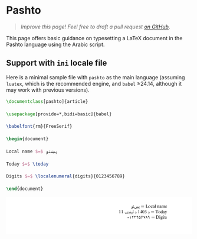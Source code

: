 # Pashto

<blockquote>
  <p><em>Improve this page! Feel free to draft a pull request <a href="https://github.com/latex3/babel/tree/docs/docs">on GitHub</a></em>.</p>
</blockquote>

This page offers basic guidance on typesetting a LaTeX document in the
Pashto language using the Arabic script.

## Support with `ini` locale file

Here is a minimal sample file with `pashto` as the main language
(assuming `luatex`, which is the recommended engine, and `babel` ≥24.14,
although it may work with previous versions).

```tex
\documentclass[pashto]{article}

\usepackage[provide=*,bidi=basic]{babel}

\babelfont{rm}{FreeSerif}

\begin{document}

Local name $=$ پښتو

Today $=$ \today

Digits $=$ \localenumeral{digits}{0123456789}

\end{document}
```

![](../media/locale-pashto.png)